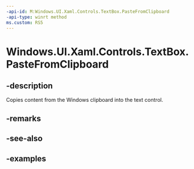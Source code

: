 ```yaml
---
-api-id: M:Windows.UI.Xaml.Controls.TextBox.PasteFromClipboard
-api-type: winrt method
ms.custom: RS5
---
```


<!-- Method syntax.
public void TextBox.PasteFromClipboard()
-->

# Windows.UI.Xaml.Controls.TextBox.PasteFromClipboard

## -description

Copies content from the Windows clipboard into the text control.

## -remarks

## -see-also

## -examples

